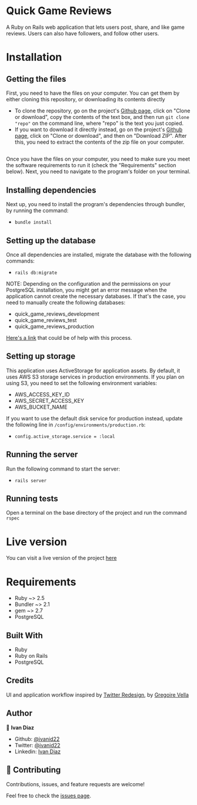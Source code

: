# Quick Game Reviews

A Ruby on Rails web application that lets users post, share, and like game reviews. Users can also have followers, and follow other users.


# Installation

## Getting the files
First, you need to have the files on your computer. You can get them by either cloning this repository, or downloading its contents directly
- To clone the repository, go on the project's [Github page](https://github.com/ivanid22/quick-game-reviews), click on "Clone or download", copy the contents of the text box, and then run `git clone "repo"` on the command line, where "repo" is the text you just copied.
- If you want to download it directly instead, go on the project's [Github page](https://github.com/ivanid22/quick-game-reviews), click on "Clone or download", and then on "Download ZIP". After this, you need to extract the contents of the zip file on your computer.

## 

Once you have the files on your computer, you need to make sure you meet the software requirements to run it (check the "Requirements" section below). Next, you need to navigate to the program's folder on your terminal.

## Installing dependencies

Next up, you need to install the program's dependencies through bundler, by running the command:

- `bundle install`

## Setting up the database

Once all dependencies are installed, migrate the database with the following commands:

- `rails db:migrate`

NOTE: Depending on the configuration and the permissions on your PostgreSQL installation, you might get an error message when the application cannot create the necessary databases. If that's the case, you need to manually create the following databases:

- quick_game_reviews_development
- quick_game_reviews_test
- quick_game_reviews_production

[Here's a link](https://www.postgresql.org/docs/9.0/sql-createdatabase.html) that could be of help with this process.

## Setting up storage

This application uses ActiveStorage for application assets.
By default, it uses AWS S3 storage services in production environments. If you plan on using S3, you need to set the following environment variables:

- AWS_ACCESS_KEY_ID
- AWS_SECRET_ACCESS_KEY
- AWS_BUCKET_NAME

If you want to use the default disk service for production instead, update the following line in `/config/environments/production.rb`:

- `config.active_storage.service = :local`

## Running the server

Run the following command to start the server:

- `rails server`

## Running tests

Open a terminal on the base directory of the project and run the command `rspec`

# Live version

You can visit a live version of the project [here](https://stormy-hollows-77323.herokuapp.com)

# Requirements

- Ruby ~> 2.5
- Bundler ~> 2.1
- gem ~> 2.7
- PostgreSQL

## Built With

- Ruby
- Ruby on Rails
- PostgreSQL

## Credits

UI and application workflow inspired by [Twitter Redesign](https://www.behance.net/gallery/14286087/Twitter-Redesign-of-UI-details), by [Gregoire Vella](http://www.gregoirevella.com/)
 
## Author

👤 **Ivan Diaz**

- Github: [@ivanid22](https://github.com/ivanid22)
- Twitter: [@ivanid22](https://twitter.com/ivanid22)
- Linkedin: [Ivan Diaz](https://www.linkedin.com/in/ivanid22)

## 🤝 Contributing

Contributions, issues, and feature requests are welcome!

Feel free to check the [issues page](issues/).